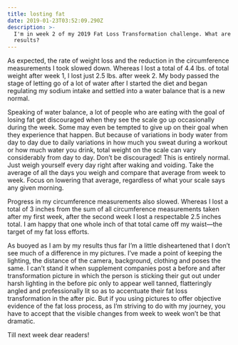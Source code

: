 ```yaml
---
title: losting fat
date: 2019-01-23T03:52:09.290Z
description: >-
  I'm in week 2 of my 2019 Fat Loss Transformation challenge. What are my
  results?
---
```

As expected, the rate of weight loss and the reduction in the circumference measurements I took slowed down.  Whereas I lost a total of 4.4 lbs. of total weight after week 1, I lost just 2.5 lbs. after week 2.  My body passed the stage of letting go of a lot of water after I started the diet and began regulating my sodium intake and settled into a water balance that is a new normal.

Speaking of water balance, a lot of people who are eating with the goal of losing fat get discouraged when they see the scale go up occasionally during the week.  Some may even be tempted to give up on their goal when they experience that happen.  But because of variations in body water from day to day due to daily variations in how much you sweat during a workout or how much water you drink, total weight on the scale can vary considerably from day to day.  Don’t be discouraged!  This is entirely normal.  Just weigh yourself every day right after waking and voiding.  Take the average of all the days you weigh and compare that average from week to week.  Focus on lowering that average, regardless of what your scale says any given morning.

Progress in my circumference measurements also slowed.  Whereas I lost a total of 3 inches from the sum of all circumference measurements taken after my first week, after the second week I lost a respectable 2.5 inches total.  I am happy that one whole inch of that total came off my waist—the target of my fat loss efforts.  



As buoyed as I am by my results thus far I’m a little disheartened that I don’t see much of a difference in my pictures.  I’ve made a point of keeping the lighting, the distance of the camera, background, clothing and poses the same.  I can’t stand it when supplement companies post a before and after transformation picture in which the person is sticking their gut out under harsh lighting in the before pic only to appear well tanned, flatteringly angled and professionally lit so as to accentuate their fat loss transformation in the after pic.  But if you using pictures to offer objective evidence of the fat loss process, as I’m striving to do with my journey, you have to accept that the visible changes from week to week won’t be that dramatic.



Till next week dear readers!
